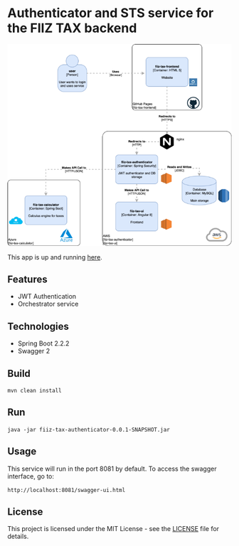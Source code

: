 # Authenticator and STS service for the FIIZ TAX backend

![](img/auth.png)


This app is up and running [here](https://fiiztax.com).

## Features
- JWT Authentication
- Orchestrator service

## Technologies
- Spring Boot 2.2.2
- Swagger 2

## Build
```
mvn clean install
```

## Run
```
java -jar fiiz-tax-authenticator-0.0.1-SNAPSHOT.jar
```
## Usage

This service will run in the port 8081 by default.
To access the swagger interface, go to:
```
http://localhost:8081/swagger-ui.html
```

## License
This project is licensed under the
MIT License - see the [LICENSE](LICENSE) file for details.
